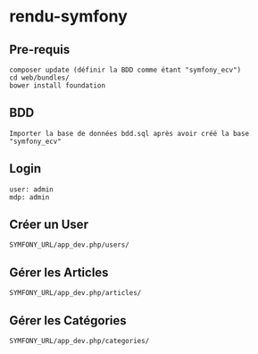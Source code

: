 # rendu-symfony

## Pre-requis
	composer update (définir la BDD comme étant "symfony_ecv")
	cd web/bundles/
	bower install foundation

## BDD
	Importer la base de données bdd.sql après avoir créé la base "symfony_ecv"

## Login
	user: admin
	mdp: admin

## Créer un User
	SYMFONY_URL/app_dev.php/users/

## Gérer les Articles
	SYMFONY_URL/app_dev.php/articles/

## Gérer les Catégories
	SYMFONY_URL/app_dev.php/categories/
